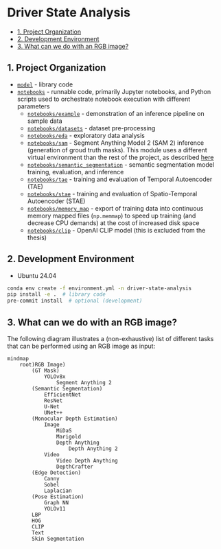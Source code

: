 # Driver State Analysis

- [1. Project Organization](#1-project-organization)
- [2. Development Environment](#2-development-environment)
- [3. What can we do with an RGB image?](#3-what-can-we-do-with-an-rgb-image)

## 1. Project Organization

- [`model`](model/) - library code
- [`notebooks`](notebooks/) - runnable code, primarily Jupyter notebooks, and Python scripts used to orchestrate notebook execution with different parameters
  - [`notebooks/example`](notebooks/example/) - demonstration of an inference pipeline on sample data
  - [`notebooks/datasets`](notebooks/datasets/) - dataset pre-processing
  - [`notebooks/eda`](notebooks/eda/) - exploratory data analysis
  - [`notebooks/sam`](notebooks/sam/) - Segment Anything Model 2 (SAM 2) inference (generation of groud truth masks). This module uses a different virtual environment than the rest of the project, as described [here](notebooks/sam/README.md)
  - [`notebooks/semantic_segmentation`](notebooks/semantic_segmentation/) - semantic segmentation model training, evaluation, and inference
  - [`notebooks/tae`](notebooks/tae/) - training and evaluation of Temporal Autoencoder (TAE)
  - [`notebooks/stae`](notebooks/stae/) - training and evaluation of Spatio-Temporal Autoencoder (STAE)
  - [`notebooks/memory_map`](notebooks/memory_map/) - export of training data into continuous memory mapped files (`np.memmap`) to speed up training (and decrease CPU demands) at the cost of increased disk space
  - [`notebooks/clip`](notebooks/clip/) - OpenAI CLIP model (this is excluded from the thesis)

## 2. Development Environment

- Ubuntu 24.04

```bash
conda env create -f environment.yml -n driver-state-analysis
pip install -e .  # library code
pre-commit install  # optional (development)
```

## 3. What can we do with an RGB image?

The following diagram illustrates a (non-exhaustive) list of different tasks that can be performed using an RGB image as input:

```mermaid
mindmap
    root)RGB Image)
        (GT Mask)
            YOLOv8x
                Segment Anything 2
        (Semantic Segmentation)
            EfficientNet
            ResNet
            U-Net
            UNet++
        (Monocular Depth Estimation)
            Image
                MiDaS
                Marigold
                Depth Anything
                    Depth Anything 2
            Video
                Video Depth Anything
                DepthCrafter
        (Edge Detection)
            Canny
            Sobel
            Laplacian
        (Pose Estimation)
            Graph NN
            YOLOv11
        LBP
        HOG
        CLIP
        Text
        Skin Segmentation
```

